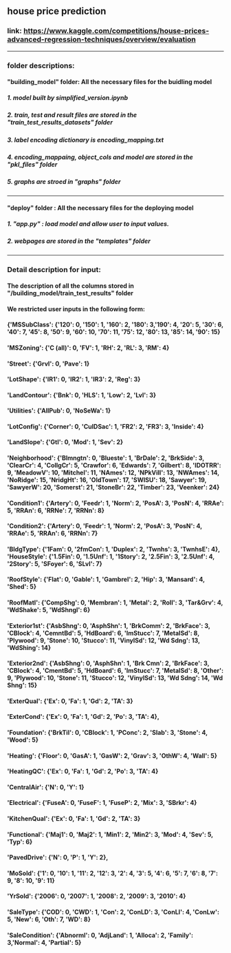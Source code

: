 ## house price prediction
### link: https://www.kaggle.com/competitions/house-prices-advanced-regression-techniques/overview/evaluation
--------
### folder descriptions: 
#### "building_model" folder: All the necessary files for the buidling model
##### 1. model built by simplified_version.ipynb
##### 2. train, test and result files are stored in the "train_test_results_datasets" folder
##### 3. label encoding dictionary is encoding_mapping.txt
##### 4. encoding_mappaing, object_cols and model are stored in the "pkl_files" folder
##### 5. graphs are stroed in "graphs" folder
--------
#### "deploy" folder : All the necessary files for the deploying model
##### 1. "app.py" : load model and allow user to input values. 
##### 2. webpages are stored in the "templates" folder
--------
### Detail description for input:
#### The description of all the columns stored in "/building_model/train_test_results" folder
#### We restricted user inputs in the following form:
#### {'MSSubClass': {'120': 0, '150': 1, '160': 2, '180': 3,'190': 4, '20': 5, '30': 6, '40': 7, '45': 8, '50': 9, '60': 10, '70': 11, '75': 12, '80': 13, '85': 14, '90': 15}
#### 'MSZoning': {'C (all)': 0, 'FV': 1, 'RH': 2, 'RL': 3, 'RM': 4}
#### 'Street': {'Grvl': 0, 'Pave': 1}
#### 'LotShape': {'IR1': 0, 'IR2': 1, 'IR3': 2, 'Reg': 3}
#### 'LandContour': {'Bnk': 0, 'HLS': 1, 'Low': 2, 'Lvl': 3}
#### 'Utilities': {'AllPub': 0, 'NoSeWa': 1}
#### 'LotConfig': {'Corner': 0, 'CulDSac': 1, 'FR2': 2, 'FR3': 3, 'Inside': 4}
#### 'LandSlope': {'Gtl': 0, 'Mod': 1, 'Sev': 2}
#### 'Neighborhood': {'Blmngtn': 0, 'Blueste': 1, 'BrDale': 2, 'BrkSide': 3, 'ClearCr': 4, 'CollgCr': 5, 'Crawfor': 6, 'Edwards': 7, 'Gilbert': 8, 'IDOTRR': 9, 'MeadowV': 10, 'Mitchel': 11, 'NAmes': 12, 'NPkVill': 13, 'NWAmes': 14, 'NoRidge': 15, 'NridgHt': 16, 'OldTown': 17, 'SWISU': 18, 'Sawyer': 19, 'SawyerW': 20, 'Somerst': 21, 'StoneBr': 22, 'Timber': 23, 'Veenker': 24}
#### 'Condition1': {'Artery': 0, 'Feedr': 1, 'Norm': 2, 'PosA': 3, 'PosN': 4, 'RRAe': 5, 'RRAn': 6, 'RRNe': 7, 'RRNn': 8}
#### 'Condition2': {'Artery': 0, 'Feedr': 1, 'Norm': 2, 'PosA': 3, 'PosN': 4, 'RRAe': 5, 'RRAn': 6, 'RRNn': 7}
#### 'BldgType': {'1Fam': 0, '2fmCon': 1, 'Duplex': 2, 'Twnhs': 3, 'TwnhsE': 4}, 'HouseStyle': {'1.5Fin': 0, '1.5Unf': 1, '1Story': 2, '2.5Fin': 3, '2.5Unf': 4, '2Story': 5, 'SFoyer': 6, 'SLvl': 7}
#### 'RoofStyle': {'Flat': 0, 'Gable': 1, 'Gambrel': 2, 'Hip': 3, 'Mansard': 4, 'Shed': 5}
#### 'RoofMatl': {'CompShg': 0, 'Membran': 1, 'Metal': 2, 'Roll': 3, 'Tar&Grv': 4, 'WdShake': 5, 'WdShngl': 6}
#### 'Exterior1st': {'AsbShng': 0, 'AsphShn': 1, 'BrkComm': 2, 'BrkFace': 3, 'CBlock': 4, 'CemntBd': 5, 'HdBoard': 6, 'ImStucc': 7, 'MetalSd': 8, 'Plywood': 9, 'Stone': 10, 'Stucco': 11, 'VinylSd': 12, 'Wd Sdng': 13, 'WdShing': 14}
#### 'Exterior2nd': {'AsbShng': 0, 'AsphShn': 1, 'Brk Cmn': 2, 'BrkFace': 3, 'CBlock': 4, 'CmentBd': 5, 'HdBoard': 6, 'ImStucc': 7, 'MetalSd': 8, 'Other': 9, 'Plywood': 10, 'Stone': 11, 'Stucco': 12, 'VinylSd': 13, 'Wd Sdng': 14, 'Wd Shng': 15}
#### 'ExterQual': {'Ex': 0, 'Fa': 1, 'Gd': 2, 'TA': 3}
#### 'ExterCond': {'Ex': 0, 'Fa': 1, 'Gd': 2, 'Po': 3, 'TA': 4},
#### 'Foundation': {'BrkTil': 0, 'CBlock': 1, 'PConc': 2, 'Slab': 3, 'Stone': 4, 'Wood': 5}
#### 'Heating': {'Floor': 0, 'GasA': 1, 'GasW': 2, 'Grav': 3, 'OthW': 4, 'Wall': 5}
#### 'HeatingQC': {'Ex': 0, 'Fa': 1, 'Gd': 2, 'Po': 3, 'TA': 4}
#### 'CentralAir': {'N': 0, 'Y': 1}
#### 'Electrical': {'FuseA': 0, 'FuseF': 1, 'FuseP': 2, 'Mix': 3, 'SBrkr': 4}
#### 'KitchenQual': {'Ex': 0, 'Fa': 1, 'Gd': 2, 'TA': 3}
#### 'Functional': {'Maj1': 0, 'Maj2': 1, 'Min1': 2, 'Min2': 3, 'Mod': 4, 'Sev': 5, 'Typ': 6}
#### 'PavedDrive': {'N': 0, 'P': 1, 'Y': 2},
#### 'MoSold': {'1': 0, '10': 1, '11': 2, '12': 3, '2': 4, '3': 5, '4': 6, '5': 7, '6': 8, '7': 9, '8': 10, '9': 11}
#### 'YrSold': {'2006': 0, '2007': 1, '2008': 2, '2009': 3, '2010': 4}
#### 'SaleType': {'COD': 0, 'CWD': 1, 'Con': 2, 'ConLD': 3, 'ConLI': 4, 'ConLw': 5, 'New': 6, 'Oth': 7, 'WD': 8}
#### 'SaleCondition': {'Abnorml': 0, 'AdjLand': 1, 'Alloca': 2, 'Family': 3,'Normal': 4, 'Partial': 5}